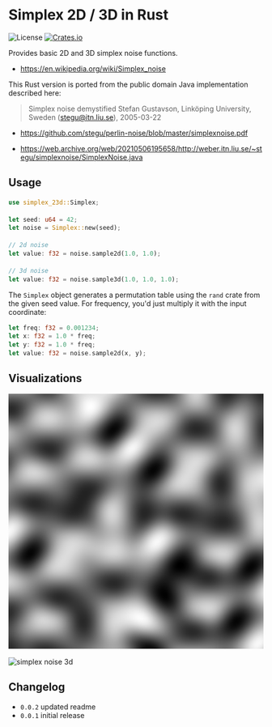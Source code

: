 # Simplex 2D / 3D in Rust

![License](https://img.shields.io/badge/license-MIT%2FApache-blue.svg)
[![Crates.io](https://img.shields.io/crates/v/simplex-23d-rs.svg)](https://crates.io/crates/simplex-23d-rs)

Provides basic 2D and 3D simplex noise functions.

* https://en.wikipedia.org/wiki/Simplex_noise

This Rust version is ported from the public domain Java implementation described here:

> Simplex noise demystified
> Stefan Gustavson, Linköping University, Sweden (stegu@itn.liu.se), 2005-03-22

* https://github.com/stegu/perlin-noise/blob/master/simplexnoise.pdf

* https://web.archive.org/web/20210506195658/http://weber.itn.liu.se/~stegu/simplexnoise/SimplexNoise.java

## Usage

```rust
use simplex_23d::Simplex;

let seed: u64 = 42;
let noise = Simplex::new(seed);

// 2d noise
let value: f32 = noise.sample2d(1.0, 1.0);

// 3d noise
let value: f32 = noise.sample3d(1.0, 1.0, 1.0);
```

The `Simplex` object generates a permutation table using the `rand` crate from the given seed value. For frequency, you'd just multiply it with the input coordinate:

```rust
let freq: f32 = 0.001234;
let x: f32 = 1.0 * freq;
let y: f32 = 1.0 * freq;
let value: f32 = noise.sample2d(x, y);
```

## Visualizations

![simplex noise 2d](noise2d.png)

![simplex noise 3d](noise3d.gif)

## Changelog

* `0.0.2` updated readme
* `0.0.1` initial release
